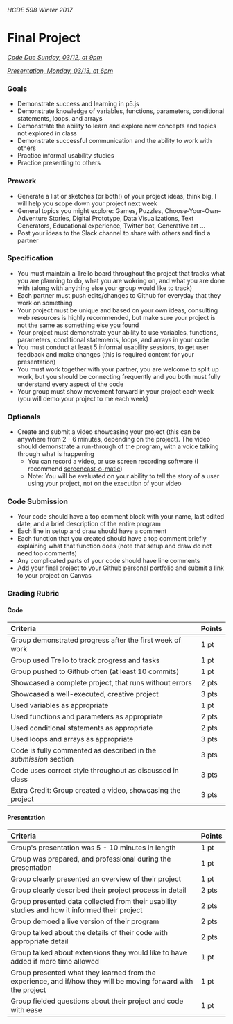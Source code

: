 _HCDE 598 Winter 2017_
# Final Project

_[Code Due Sunday, 03/12, at 9pm](https://canvas.uw.edu/courses/1099807/assignments/3624548)_

_[Presentation, Monday, 03/13, at 6pm](https://canvas.uw.edu/courses/1099807/assignments/3624549)_

### Goals
* Demonstrate success and learning in p5.js
* Demonstrate knowledge of variables, functions, parameters, conditional statements, loops, and arrays
* Demonstrate the ability to learn and explore new concepts and topics not explored in class
* Demonstrate successful communication and the ability to work with others
* Practice informal usability studies
* Practice presenting to others

### Prework
* Generate a list or sketches (or both!) of your project ideas, think big, I will help you scope down your project next week
* General topics you might explore: Games, Puzzles, Choose-Your-Own-Adventure Stories, Digital Prototype, Data Visualizations, Text Generators, Educational experience, Twitter bot, Generative art ...
* Post your ideas to the Slack channel to share with others and find a partner

### Specification
* You must maintain a Trello board throughout the project that tracks what you are planning to do, what you are wokring on, and what you are done with (along with anything else your group would like to track)
* Each partner must push edits/changes to Github for everyday that they work on something
* Your project must be unique and based on your own ideas, consulting web resources is highly recommended, but make sure your project is not the same as something else you found
* Your project must demonstrate your ability to use variables, functions, parameters, conditional statements, loops, and arrays in your code
* You must conduct at least 5 informal usability sessions, to get user feedback and make changes (this is required content for your presentation)
* You must work together with your partner, you are welcome to split up work, but you should be connecting frequently and you both must fully understand every aspect of the code
* Your group must show movement forward in your project each week (you will demo your project to me each week)

### Optionals
* Create and submit a video showcasing your project (this can be anywhere from 2 - 6 minutes, depending on the project). The video should demonstrate a run-through of the program, with a voice talking through what is happening
	* You can record a video, or use screen recording software (I recommend [screencast-o-matic](https://screencast-o-matic.com/))
	* Note: You will be evaluated on your ability to tell the story of a user using your project, not on the execution of your video

### Code Submission
* Your code should have a top comment block with your name, last edited date, and a brief description of the entire program
* Each line in setup and draw should have a comment
* Each function that you created should have a top comment briefly explaining what that function does (note that setup and draw do not need top comments)
* Any complicated parts of your code should have line comments
* Add your final project to your Github personal portfolio and submit a link to your project on Canvas

### Grading Rubric

#### Code

| Criteria | Points |
| :--- | :--- |
| Group demonstrated progress after the first week of work | 1 pt |
| Group used Trello to track progress and tasks | 1 pt |
| Group pushed to Github often (at least 10 commits) | 1 pt |
| Showcased a complete project, that runs without errors | 2 pts |
| Showcased a well-executed, creative project | 3 pts |
| Used variables as appropriate | 1 pt |
| Used functions and parameters as appropriate | 2 pts |
| Used conditional statements as appropriate | 2 pts |
| Used loops and arrays as appropriate | 3 pts |
| Code is fully commented as described in the _submission_ section | 3 pts |
| Code uses correct style throughout as discussed in class | 3 pts |
| Extra Credit: Group created a video, showcasing the project | 3 pts |

#### Presentation 

| Criteria | Points |
| :--- | :--- |
| Group's presentation was 5 - 10 minutes in length | 1 pt |
| Group was prepared, and professional during the presentation | 1 pt |
| Group clearly presented an overview of their project | 1 pt |
| Group clearly described their project process in detail | 2 pts |
| Group presented data collected from their usability studies and how it informed their project | 2 pts | 
| Group demoed a live version of their program | 2 pts |
| Group talked about the details of their code with appropriate detail | 2 pts |
| Group talked about extensions they would like to have added if more time allowed | 1 pt |
| Group presented what they learned from the experience, and if/how they will be moving forward with the project | 1 pt |
| Group fielded questions about their project and code with ease | 1 pt |
